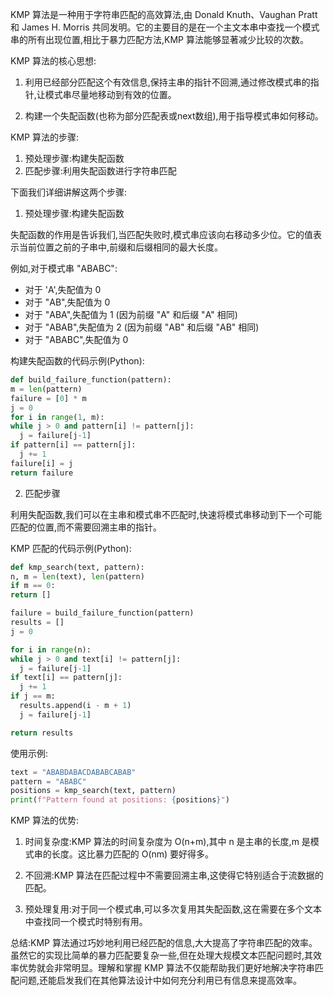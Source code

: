KMP 算法是一种用于字符串匹配的高效算法,由 Donald Knuth、Vaughan Pratt 和 James H. Morris 共同发明。它的主要目的是在一个主文本串中查找一个模式串的所有出现位置,相比于暴力匹配方法,KMP 算法能够显著减少比较的次数。

KMP 算法的核心思想:

1. 利用已经部分匹配这个有效信息,保持主串的指针不回溯,通过修改模式串的指针,让模式串尽量地移动到有效的位置。

2. 构建一个失配函数(也称为部分匹配表或next数组),用于指导模式串如何移动。

KMP 算法的步骤:

1. 预处理步骤:构建失配函数
2. 匹配步骤:利用失配函数进行字符串匹配

下面我们详细讲解这两个步骤:

1. 预处理步骤:构建失配函数

失配函数的作用是告诉我们,当匹配失败时,模式串应该向右移动多少位。它的值表示当前位置之前的子串中,前缀和后缀相同的最大长度。

例如,对于模式串 "ABABC":
- 对于 'A',失配值为 0
- 对于 "AB",失配值为 0
- 对于 "ABA",失配值为 1 (因为前缀 "A" 和后缀 "A" 相同)
- 对于 "ABAB",失配值为 2 (因为前缀 "AB" 和后缀 "AB" 相同)
- 对于 "ABABC",失配值为 0

构建失配函数的代码示例(Python):

```python
def build_failure_function(pattern):
m = len(pattern)
failure = [0] * m
j = 0
for i in range(1, m):
while j > 0 and pattern[i] != pattern[j]:
  j = failure[j-1]
if pattern[i] == pattern[j]:
  j += 1
failure[i] = j
return failure
```

2. 匹配步骤

利用失配函数,我们可以在主串和模式串不匹配时,快速将模式串移动到下一个可能匹配的位置,而不需要回溯主串的指针。

KMP 匹配的代码示例(Python):

```python
def kmp_search(text, pattern):
n, m = len(text), len(pattern)
if m == 0:
return []

failure = build_failure_function(pattern)
results = []
j = 0

for i in range(n):
while j > 0 and text[i] != pattern[j]:
  j = failure[j-1]
if text[i] == pattern[j]:
  j += 1
if j == m:
  results.append(i - m + 1)
  j = failure[j-1]

return results
```

使用示例:

```python
text = "ABABDABACDABABCABAB"
pattern = "ABABC"
positions = kmp_search(text, pattern)
print(f"Pattern found at positions: {positions}")
```

KMP 算法的优势:

1. 时间复杂度:KMP 算法的时间复杂度为 O(n+m),其中 n 是主串的长度,m 是模式串的长度。这比暴力匹配的 O(nm) 要好得多。

2. 不回溯:KMP 算法在匹配过程中不需要回溯主串,这使得它特别适合于流数据的匹配。

3. 预处理复用:对于同一个模式串,可以多次复用其失配函数,这在需要在多个文本中查找同一个模式时特别有用。

总结:KMP 算法通过巧妙地利用已经匹配的信息,大大提高了字符串匹配的效率。虽然它的实现比简单的暴力匹配要复杂一些,但在处理大规模文本匹配问题时,其效率优势就会非常明显。理解和掌握 KMP 算法不仅能帮助我们更好地解决字符串匹配问题,还能启发我们在其他算法设计中如何充分利用已有信息来提高效率。
